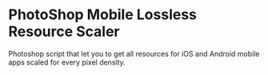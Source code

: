 # PhotoShop Mobile Lossless Resource Scaler
Photoshop script that let you to get all resources for iOS and Android mobile apps scaled for every pixel density.
